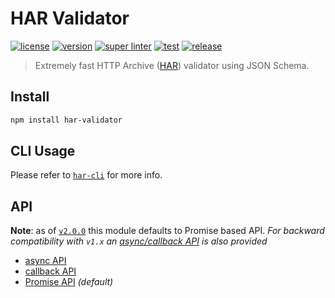 # HAR Validator

[![license][license-img]][license-url]
[![version][npm-img]][npm-url]
[![super linter][super-linter-img]][super-linter-url]
[![test][test-img]][test-url]
[![release][release-img]][release-url]

[license-url]: LICENSE
[license-img]: https://badgen.net/github/license/wekan/node-har-validator

[npm-url]: https://www.npmjs.com/package/har-validator
[npm-img]: https://badgen.net/npm/v/har-validator

[super-linter-url]: https://github.com/wekan/node-har-validator/actions?query=workflow%3Asuper-linter
[super-linter-img]: https://github.com/wekan/node-har-validator/workflows/super-linter/badge.svg

[test-url]: https://github.com/wekan/node-har-validator/actions?query=workflow%3Atest
[test-img]: https://github.com/wekan/node-har-validator/workflows/test/badge.svg

[release-url]: https://github.com/wekan/node-har-validator/actions?query=workflow%3Arelease
[release-img]: https://github.com/wekan/node-har-validator/workflows/release/badge.svg

> Extremely fast HTTP Archive ([HAR](https://github.com/wekan/har-spec/blob/master/versions/1.2.md)) validator using JSON Schema.

## Install

```bash
npm install har-validator
```

## CLI Usage

Please refer to [`har-cli`](https://github.com/wekan/har-cli) for more info.

## API

**Note**: as of [`v2.0.0`](https://github.com/wekan/node-har-validator/releases/tag/v2.0.0) this module defaults to Promise based API.
_For backward compatibility with `v1.x` an [async/callback API](docs/async.md) is also provided_

- [async API](docs/async.md)
- [callback API](docs/async.md)
- [Promise API](docs/promise.md) _(default)_
